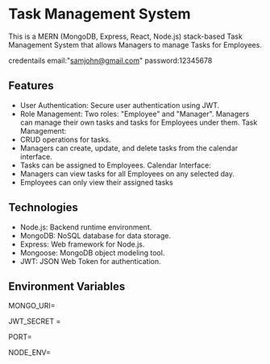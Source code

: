 
# Task Management System

This is a MERN (MongoDB, Express, React, Node.js) stack-based Task Management System that allows Managers to manage Tasks for Employees.

credentails
email:"samjohn@gmail.com"
password:12345678



## Features


- User Authentication: Secure user authentication using JWT.
- Role Management: Two roles: "Employee" and "Manager". Managers can manage their own tasks and tasks for Employees under them.
Task Management:
- CRUD operations for tasks.
- Managers can create, update, and delete tasks from the calendar interface.
- Tasks can be assigned to Employees.
Calendar Interface:
- Managers can view tasks for all Employees on any selected day.
- Employees can only view their assigned tasks


## Technologies
- Node.js: Backend runtime environment.
- MongoDB: NoSQL database for data storage.
- Express: Web framework for Node.js.
- Mongoose: MongoDB object modeling tool.
- JWT: JSON Web Token for authentication.
## Environment Variables

MONGO_URI=

JWT_SECRET = 

PORT=

NODE_ENV=

